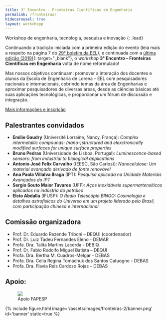 ```yaml
---
title: 3° Encontro - Fronteiras Científicas em Engenharia
permalink: /fronteiras/
hidecarousel: true
layout: workchopp
---
```


Workshop de engenharia, tecnologia, pesquisa e inovação
{: .lead}

<!-- <h2 class="text-danger">Inscrições prorrogadas até 08 de outubro!</h2> -->

<!-- <a class="btn btn-lg btn-primary mb-2" href="https://forms.gle/Nhd6sqa2YUNYr7AE8" id="no-ext-link" target="\_blank">Inscreva-se!</a> -->

<!-- <a class="btn btn-lg btn-primary my-1" href="{{site.baseurl}}/assets/images/fronteiras-2/poster-programa.pdf" target="\_blank">Programação completa (pdf)</a><br> -->
<!-- <a class="btn btn-lg btn-primary my-1" href="{{site.baseurl}}/assets/images/fronteiras-2/booklet_online.pdf" target="\_blank">Caderno de resumos (pdf)</a><br> -->
<!-- <a class="btn btn-lg btn-primary my-1" href="{{site.baseurl}}/fronteiras2/fotos">Fotos</a> -->

Continuando a tradição iniciada com a primeira edição do evento (leia mais a respeito na página 7 do <a href="https://site.eel.usp.br/sites/files/eel/publico/boletim/Boletim_EEL_USP_29.pdf" target="\_blank">29° boletim da EEL</a>), e continuada com a [última edição (2019)]({{site.baseurl}}/fronteiras2019){: target="_blank"}, o *workshop* **3° Encontro – Fronteiras Científicas em Engenharia** volta de nome reformulado! 

Mas nossos objetivos continuam: promover a interação dos docentes e alunos da Escola de Engenharia de Lorena – EEL com pesquisadores nacionais
e internacionais, cobrindo temas da área de Engenharias e aproximar pesquisadores de diversas áreas, desde as ciências básicas até suas aplicações tecnológicas, e proporcionar um fórum de discussão e integração.

<a class="btn btn-lg btn-primary my-1" href="https://www.even3.com.br/3-workshop-fronteiras-cientificas-em-engenharia/" target="_blank">Mais informações e inscrição</a>

## Palestrantes convidados

- **Emilie Gaudry** (Université Lorraine, Nancy, França): *Complex intermetallic compounds: (nano-)structured and elexctronically modified surfaces for unique surface properties*
- **Bruno Pedras** (Universidade de Lisboa, Portugal): *Luminescence-based sensors: from industrial to biological applications*
- **Antonio José Felix Carvalho** ((EESC, São Carlos)): *Nanocelulose: Um material avançado derivado de fonte renovável*
- **Ana Paola Villalva Braga** (IPT): *Pesquisa aplicada na Unidade Materiais Avançados do IPT*
- **Sergio Souto Maior Tavares** (UFF): *Aços inoxidáveis supermartensíticos aplicados na indústria do petróleo*
- **Elcio Abdalla** (IFUSP): *O Radio Telescópio BINGO: Cosmologia e detalhes astrofísicos do Universo em um projeto liderado pelo Brasil, com participação chinesa e internacional*

## Comissão organizadora

- Prof. Dr. Eduardo Rezende Triboni – DEQUI (coordenador)
- Prof. Dr. Luiz Tadeu Fernandes Eleno - DEMAR
- Profa. Dra. Talita Martins Lacerda - DEBIQ
- Prof. Dr. Fabio Rodolfo Miguel Batista – DEQUI
- Profa. Dra. Bertha M. Cuadros-Melgar - DEBAS
- Profa. Dra. Celia Regina Tomachuk dos Santos Catuogno - DEBAS
- Profa. Dra. Flavia Reis Cardoso Rojas – DEBAS

## Apoio:

<div class="col-md-6">
<figure class="figure">
  <a href="http://www.fapesp.br" id="no-ext-link" target="\_blank"><img class="figure-img img-fluid" src="{{site.baseurl}}/assets/images/logos/logo-fapesp-1200x480.jpg"></a>
  <figcaption class="figure-caption">Apoio FAPESP</figcaption>
</figure>
</div>

{% include figure.html image='/assets/images/fronteiras-2/banner.png' id='banner' static=true %}
